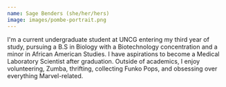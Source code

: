 ```yaml
---
name: Sage Benders (she/her/hers)
image: images/pombe-portrait.png
---
```


I'm a current undergraduate student at UNCG entering my third year of study, pursuing a B.S in Biology with a Biotechnology concentration and a minor in African American Studies. I have aspirations to become a Medical Laboratory Scientist after graduation. Outside of academics, I enjoy volunteering, Zumba, thrifting, collecting Funko Pops, and obsessing over everything Marvel-related.
